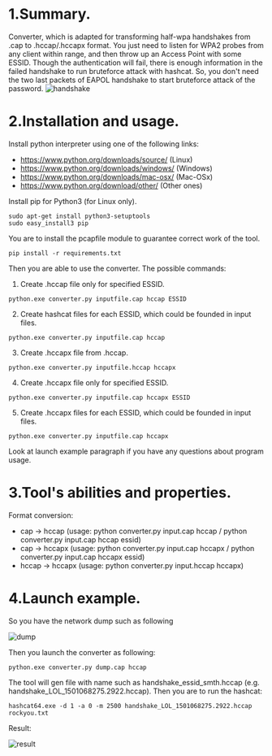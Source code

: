 # 1.Summary.
Converter, which is adapted for transforming half-wpa handshakes from .cap to .hccap/.hccapx format. You just need to listen for WPA2 probes from any client within range, and then throw up an Access Point with some ESSID. Though the authentication will fail, there is enough information in the failed handshake to run bruteforce attack with hashcat. So, you don't need the two last packets of EAPOL handshake to start bruteforce attack of the password.
![handshake](https://pp.userapi.com/c639627/v639627126/4bddb/uC0MZML0vTk.jpg)

# 2.Installation and usage.
Install python interpreter using one of the following links:
* https://www.python.org/downloads/source/ (Linux)
* https://www.python.org/downloads/windows/ (Windows)
* https://www.python.org/downloads/mac-osx/ (Mac-OSx)
* https://www.python.org/download/other/ (Other ones)

Install pip for Python3 (for Linux only).
```
sudo apt-get install python3-setuptools
sudo easy_install3 pip
```

You are to install the pcapfile module to guarantee correct work of the tool.
```
pip install -r requirements.txt
```
Then you are able to use the converter. The possible commands:
1. Create .hccap file only for specified ESSID.
```
python.exe converter.py inputfile.cap hccap ESSID  
```
2. Create hashcat files for each ESSID, which could be founded in input files.
```
python.exe converter.py inputfile.cap hccap
```
3. Create .hccapx file from .hccap.
```
python.exe converter.py inputfile.hccap hccapx
```
4. Create .hccapx file only for specified ESSID.
```
python.exe converter.py inputfile.cap hccapx ESSID
```
5. Create .hccapx files for each ESSID, which could be founded in input files.
```
python.exe converter.py inputfile.cap hccapx
```
Look at launch example paragraph if you have any questions about program usage.

# 3.Tool's abilities and properties.
Format conversion:
* cap -> hccap (usage: python converter.py input.cap hccap / python converter.py input.cap hccap essid)
* cap -> hccapx (usage: python converter.py input.cap hccapx / python converter.py input.cap hccapx essid)
* hccap -> hccapx (usage: python converter.py input.hccap hccapx)

# 4.Launch example.
So you have the network dump such as following

![dump](https://pp.userapi.com/c639627/v639627975/35b8c/rw9vSLp1psc.jpg)


Then you launch the converter as following:
```
python.exe converter.py dump.cap hccap
```
The tool will gen file with name such as handshake_essid_smth.hccap (e.g. handshake_LOL_1501068275.2922.hccap). Then you are to run the hashcat:
```
hashcat64.exe -d 1 -a 0 -m 2500 handshake_LOL_1501068275.2922.hccap rockyou.txt
```
Result:

![result](https://pp.userapi.com/c840129/v840129682/16ced/mWGJSW5SlIo.jpg)
